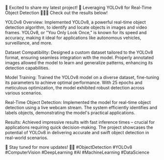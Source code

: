 🚀 Excited to share my latest project! 🌟 Leveraging YOLOv8 for Real-Time Object Detection 🕵️‍♂️✨ Check out the results below!

YOLOv8 Overview:
Implemented YOLOv8, a powerful real-time object detection algorithm, to identify and locate objects in images and video frames. YOLOv8, or "You Only Look Once," is known for its speed and accuracy, making it ideal for applications like autonomous vehicles, surveillance, and more.

Dataset Compatibility:
Designed a custom dataset tailored to the YOLOv8 format, ensuring seamless integration with the model. Properly annotated images allowed the model to learn and generalize patterns, enhancing its detection capabilities.

Model Training:
Trained the YOLOv8 model on a diverse dataset, fine-tuning its parameters to achieve optimal performance. With 25 epochs and meticulous optimization, the model exhibited robust detection across various scenarios.

Real-Time Object Detection:
Implemented the model for real-time object detection using a live webcam stream. The system efficiently identifies and labels objects, demonstrating the model's practical applications.

Results:
Achieved impressive results with fast inference times – crucial for applications requiring quick decision-making. The project showcases the potential of YOLOv8 in delivering accurate and swift object detection in real-world scenarios.

👀 Stay tuned for more updates! 🚀✨ 
#ObjectDetection #YOLOv8 #ComputerVision #DeepLearning #AI #MachineLearning #DataScience
